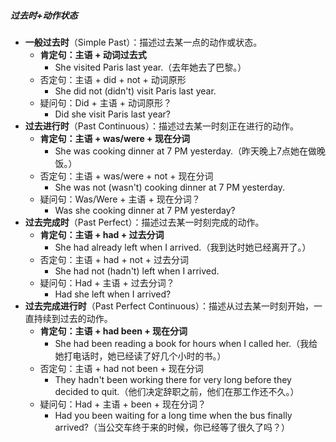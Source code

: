 ##### 过去时+动作状态
- **一般过去时**（Simple Past）：描述过去某一点的动作或状态。
	- **肯定句：主语 + 动词过去式**
		- She visited Paris last year.（去年她去了巴黎。）
	- 否定句：主语 + did + not + 动词原形
		- She did not (didn't) visit Paris last year.
	- 疑问句：Did + 主语 + 动词原形？
		- Did she visit Paris last year?
- **过去进行时**（Past Continuous）：描述过去某一时刻正在进行的动作。
	- **肯定句：主语 + was/were + 现在分词**
		- She was cooking dinner at 7 PM yesterday.（昨天晚上7点她在做晚饭。）
	- 否定句：主语 + was/were + not + 现在分词
		- She was not (wasn't) cooking dinner at 7 PM yesterday.
	- 疑问句：Was/Were + 主语 + 现在分词？
		- Was she cooking dinner at 7 PM yesterday?
- **过去完成时**（Past Perfect）：描述过去某一时刻完成的动作。
	- **肯定句：主语 + had + 过去分词**
		- She had already left when I arrived.（我到达时她已经离开了。）
	- 否定句：主语 + had + not + 过去分词
		- She had not (hadn't) left when I arrived.
	- 疑问句：Had + 主语 + 过去分词？
		- Had she left when I arrived?
- **过去完成进行时**（Past Perfect Continuous）：描述从过去某一时刻开始，一直持续到过去的动作。
	- **肯定句：主语 + had been + 现在分词**
		- She had been reading a book for hours when I called her.（我给她打电话时，她已经读了好几个小时的书。）
	- 否定句：主语 + had not been + 现在分词
		- They hadn't been working there for very long before they decided to quit.（他们决定辞职之前，他们在那工作还不久。）
	- 疑问句：Had + 主语 + been + 现在分词？
		- Had you been waiting for a long time when the bus finally arrived?（当公交车终于来的时候，你已经等了很久了吗？）